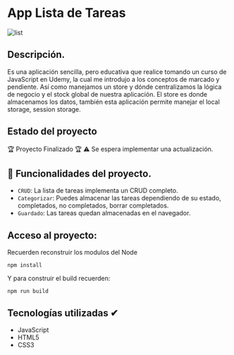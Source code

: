 # App Lista de Tareas

![list](https://github.com/Saulzupe/Lista-Tareas/assets/62227970/213500f0-07c5-454d-ae5b-8423cff80921)

## Descripción.
Es una aplicación sencilla, pero educativa que realice tomando un curso de JavaScript en Udemy, la cual me introdujo a los conceptos de marcado y pendiente. Así como manejamos un store y dónde centralizamos la lógica de negocio y el stock global de nuestra aplicación. El store es donde almacenamos los datos, también esta aplicación permite manejar el local storage, session storage.

## Estado del proyecto
🏆 Proyecto Finalizado 🏆
⚠️ Se espera implementar una actualización.

## 🔨 Funcionalidades del proyecto.
- `CRUD`: La lista de tareas implementa un CRUD completo. 
- `Categorizar`: Puedes almacenar las tareas dependiendo de su estado, completados, no completados, borrar completados. 
- `Guardado`: Las tareas quedan almacenadas en el navegador. 

## Acceso al proyecto:

Recuerden reconstruir los modulos del Node

```
npm install

```

Y para construir el build recuerden:
 ```
npm run build
 ```
	
 ## Tecnologías utilizadas ✔
- JavaScript
- HTML5
- CSS3
